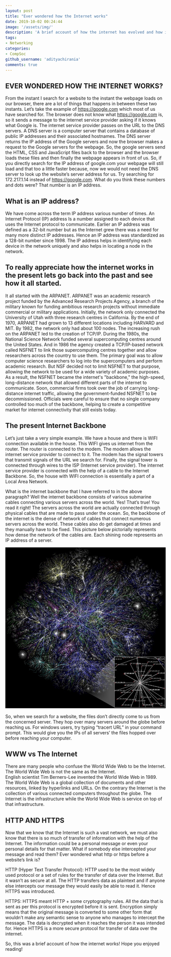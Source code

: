 ```yaml
---
layout: post
title: "Ever wondered how the Internet works"
date: 2019-10-02 00:24:44
image: '/assets/img/'
description: 'A brief account of how the internet has evolved and how it works today'
tags:
- Networking
categories:
- CompSoc
github_username: 'adityachirania'
comments: true
---
```


## EVER WONDERED HOW THE INTERNET WORKS?

From the instant I search for a website to the instant the webpage loads on our browser, there are a lot of things that happens in between these two instants. Let’s take the example of https://google.com which most of us have searched for. The browser does not know what https://google.com is, so it sends a message to the internet service provider asking if it knows what Google is. The internet service provider passes on the URL to the DNS servers. A DNS server is a computer server that contains a database of public IP addresses and their associated hostnames. The DNS server returns the IP address of the Google servers and now the browser makes a request to the Google servers for the webpage. So, the google servers send the HTML, CSS and JavaScript files back to the browser and the browser loads these files and then finally the webpage appears in front of us. So, if you directly search for the IP address of google.com your webpage will still load and that too a little faster because, now we would not need the DNS server to look up the website’s server address for us.
Try searching for 172.217.1.14 instead of https://google.com. What do you think these numbers and dots were? That number is an IP address.

## What is an IP address?
We have come across the term IP address various number of times. An Internet Protocol (IP) address Is a number assigned to each device that uses the Internet protocol to communicate. Earlier an IP address was defined as a 32-bit number but as the Internet grew there was a need for many more distinct IP addresses. Hence an IP address was standardized as a 128-bit number since 1998. The IP address helps in identifying each device in the network uniquely and also helps in locating a node in the network. 

## To really appreciate how the internet works in the present lets go back into the past and see how it all started.
It all started with the ARPANET. ARPANET was an academic research project funded by the Advanced Research Projects Agency, a branch of the military known for funding ambitious research projects without immediate commercial or military applications. Initially, the network only connected the University of Utah with three research centres in California. By the end of 1970, ARPANET had grown to 13 different locations including HARVARD and MIT. By 1982, the network only had about 100 nodes. The increasing rush on the ARPANET led to the creation of TCP/IP. During the 1980s, the National Science Network funded several supercomputing centres around the United States. And in 1986 the agency created a TCP/IP-based network called NSFNET to link those supercomputing centres together and allow researchers across the country to use them. The primary goal was to allow computer science researchers to log into the supercomputers and perform academic research. But NSF decided not to limit NSFNET to that purpose, allowing the network to be used for a wide variety of academic purposes. As a result, the NSFNET became the internet's "backbone," the high-speed, long-distance network that allowed different parts of the internet to communicate. Soon, commercial firms took over the job of carrying long-distance internet traffic, allowing the government-funded NSFNET to be decommissioned. Officials were careful to ensure that no single company controlled too much of the backbone, helping to create a competitive market for internet connectivity that still exists today.


## The present Internet Backbone
Let’s just take a very simple example. We have a house and there is WIFI connection available in the house. This WIFI gives us internet from the router. The router is connected to the modem. The modem allows the internet service provider to connect to it. The modem has the signal towers that transmit signals of the URL we search for. Finally, the signal tower is connected through wires to the ISP (Internet service provider). The internet service provider is connected with the help of a cable to the Internet Backbone. So, the house with WIFI connection is essentially a part of a Local Area Network. 

What is the internet backbone that I have referred to in the above paragraph? Well the internet backbone consists of various submarine cables connecting various servers across the world. Yes! That’s true! You read it right! The servers across the world are actually connected through physical cables that are made to pass under the ocean. So, the backbone of the internet is the dense of network of cables that connect numerous servers across the world. These cables also do get damaged at times and they manually have to be fixed. This picture below pictorially represents how dense the network of the cables are. Each shining node represents an IP address of a server.

![THE INTERNET](/blog/assets/img/how-the-internet-works/img1.jpg)

So, when we search for a website, the files don’t directly come to us from the concerned server. They hop over many servers around the globe before reaching us. For windows users, try typing “tracert URL” in your command prompt. This would give you the IPs of all servers’ the files hopped over before reaching your computer.


## WWW vs The Internet
There are many people who confuse the World Wide Web to be the Internet. The World Wide Web is not the same as the Internet.	
English scientist Tim Berners-Lee invented the World Wide Web in 1989. The World Wide Web is a global collection of documents and other resources, linked by hyperlinks and URLs.   On the contrary the Internet is the collection of various connected computers throughout the globe. The Internet is the infrastructure while the World Wide Web is service on top of that infrastructure.

## HTTP AND HTTPS
Now that we know that the Internet is such a vast network, we must also know that there is so much of transfer of information with the help of the Internet. The information could be a personal message or even your personal details for that matter. What if somebody else intercepted your message and read them? Ever wondered what http or https before a website’s link is?

HTTP (Hyper Text Transfer Protocol): HTTP used to be the most widely used protocol or a set of rules for the transfer of data over the Internet. But it wasn’t as secure at all. The HTTP transfers data as plaintext and if anyone else intercepts our message they would easily be able to read it. Hence HTTPS was introduced.

HTTPS: HTTPS meant HTTP + some cryptography rules. All the data that is sent as per this protocol is encrypted before it is sent. Encryption simply means that the original message is converted to some other form that wouldn’t make any semantic sense to anyone who manages to intercept the message. The data is decrypted when it reaches the person it was intended for. Hence HTTPS is a more secure protocol for transfer of data over the internet. 

So, this was a brief account of how the internet works! Hope you enjoyed reading!



